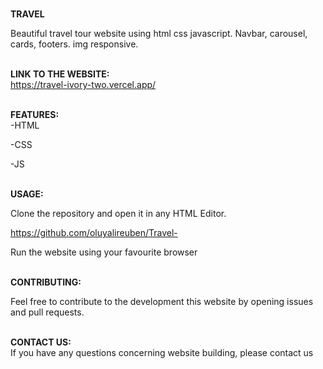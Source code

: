 
<b> <br>TRAVEL<br></b>
</h1>
Beautiful travel tour website using html css javascript. Navbar, carousel, cards, footers. img responsive.


<b><br>LINK TO THE WEBSITE: <br> </b>
https://travel-ivory-two.vercel.app/

<b> <br>FEATURES: <br> </b>
-HTML

-CSS

-JS

<b> <br>USAGE: <br> </b>

Clone the repository and open it in any HTML Editor.

https://github.com/oluyalireuben/Travel-

Run the website using your favourite browser


<b> <br>CONTRIBUTING: <br> </b>

Feel free to contribute to the development this website by opening issues and pull requests.

<b> <br>CONTACT US: <br> </b>
If you have any questions concerning website building, please contact us
